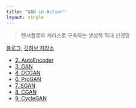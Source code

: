```yaml
---
title: "GAN in Action"
layout: single
---
```


> 텐서플로와 케라스로 구축하는 생성적 적대 신경망

[블로그][0-1], [깃허브 저장소][0-2]

* [2. AutoEncoder][2-1]
* [3. GAN][3-1]
* [4. DCGAN][4-1]
* [6. ProGAN][6-1]
* [7. SGAN][7-1]
* [8. CGAN][8-1]
* [9. CycleGAN][9-1]

[0-1]: https://tensorflow.blog/gan-in-action/
[0-2]: https://github.com/rickiepark/gans-in-action
[2-1]: https://drive.google.com/file/d/11mcgpTBlgKVW7wxpb7cSM9fmhWUFll0f/view?usp=drive_link
[3-1]: https://drive.google.com/file/d/11n_KDkNJ6lVOt-504HgBSYZ5-Xa4QnF7/view?usp=drive_link
[4-1]: https://drive.google.com/file/d/120EUdRhiJAOvEIOet_way5X7VJrRB34z/view?usp=drive_link
[6-1]: https://drive.google.com/file/d/11sExDcbENgSKSvvRH2C9HUMPe88epJCL/view?usp=drive_link
[7-1]: https://drive.google.com/file/d/12Buu-LU9WId0SCyN3J3Kjz2BHhDlp6wG/view?usp=drive_link
[8-1]: https://drive.google.com/file/d/12ACDB6MnCF3cLCoOouG4SR1FO01PtXk8/view?usp=drive_link
[9-1]: https://drive.google.com/file/d/128x7ySPT-8OOc0-bEMLJ5nbbjiv165jG/view?usp=drive_link
